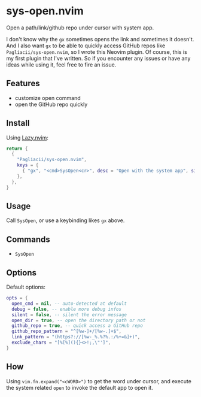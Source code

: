 # sys-open.nvim

Open a path/link/github repo under cursor with system app.

I don't know why the `gx` sometimes opens the link and sometimes it doesn't. And I also want `gx` to be able to quickly access GitHub repos like `Pagliacii/sys-open.nvim`, so I wrote this Neovim plugin. Of course, this is my first plugin that I've written. So if you encounter any issues or have any ideas while using it, feel free to fire an issue.

## Features

- customize open command
- open the GitHub repo quickly

## Install

Using [Lazy.nvim](https://github.com/folke/lazy.nvim):

```lua
return {
  {
    "Pagliacii/sys-open.nvim",
    keys = {
      { "gx", "<cmd>SysOpen<cr>", desc = "Open with the system app", silent = true },
    },
  },
}
```

## Usage

Call `SysOpen`, or use a keybinding likes `gx` above.

## Commands

- `SysOpen`

## Options

Default options:

```lua
opts = {
  open_cmd = nil, -- auto-detected at default
  debug = false, -- enable more debug infos
  silent = false, -- silent the error message
  open_dir = true, -- open the directory path or not
  github_repo = true, -- quick access a GitHub repo
  github_repo_pattern = "^[%w-]+/[%w-.]+$",
  link_pattern = "(https?://[%w-_%.%?%.:/%+=&]+)",
  exclude_chars = "[%[%](){}<>!;,\"']",
}
```

## How

Using `vim.fn.expand("<cWORD>")` to get the word under cursor, and execute the system related `open` to invoke the default app to open it.
